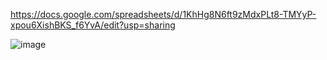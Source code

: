 https://docs.google.com/spreadsheets/d/1KhHg8N6ft9zMdxPLt8-TMYyP-xpou6XishBKS_f6YvA/edit?usp=sharing

![image](https://user-images.githubusercontent.com/6216013/205487510-99ad9238-3038-4250-917b-4c74271da645.png)
